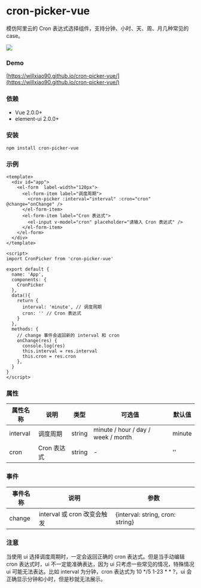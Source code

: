 # cron-picker-vue

模仿阿里云的 Cron 表达式选择组件，支持分钟、小时、天、周、月几种常见的 case。

![](https://willxiao90.github.io/cron-picker-vue/snapshot.png)

### Demo

[https://willxiao90.github.io/cron-picker-vue/](https://willxiao90.github.io/cron-picker-vue/)

### 依赖
- Vue 2.0.0+
- element-ui 2.0.0+

### 安装
```
npm install cron-picker-vue
```

### 示例
``` vue
<template>
  <div id="app">
    <el-form  label-width="120px">
      <el-form-item label="调度周期">
        <cron-picker :interval="interval" :cron="cron" @change="onChange" />
      </el-form-item>
      <el-form-item label="Cron 表达式">
        <el-input v-model="cron" placeholder="请输入 Cron 表达式" />
      </el-form-item>
    </el-form>
  </div>
</template>

<script>
import CronPicker from 'cron-picker-vue'

export default {
  name: 'App',
  components: {
    CronPicker
  },
  data(){
    return {
      interval: 'minute', // 调度周期
      cron: '' // Cron 表达式
    }
  },
  methods: {
    // change 事件会返回新的 interval 和 cron
    onChange(res) {
      console.log(res)
      this.interval = res.interval
      this.cron = res.cron
    },
  }
}
</script>
```

### 属性

属性名称 | 说明 | 类型 | 可选值 | 默认值
---|---|---|---|---
interval | 调度周期 | string | minute / hour / day / week / month | minute
cron | Cron 表达式 | string | - | '' 

### 事件

事件名称 | 说明 | 参数
---|---|---
change | interval 或 cron 改变会触发 | {interval: string, cron: string}

### 注意

当使用 ui 选择调度周期时，一定会返回正确的 cron 表达式。但是当手动编辑 cron 表达式时，ui 不一定能准确表达，因为 ui 只考虑一些常见的情况，特殊情况 ui 可能无法表达。比如 interval 为分钟，cron 表达式为 10 */5 1-23 * * ?，ui 会正确显示分钟和小时，但是秒就无法展示。